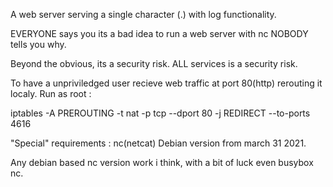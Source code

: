 A web server serving a single character (.) with log functionality.

EVERYONE says you its a bad idea to run a web server with nc NOBODY tells you why.

Beyond the obvious, its a security risk. ALL services is a security risk.

To have a unpriviledged user recieve web traffic at port 80(http) rerouting it localy. Run as root :

iptables -A PREROUTING -t nat -p tcp --dport 80 -j REDIRECT --to-ports 4616

"Special" requirements : nc(netcat) Debian version from march 31 2021.

Any debian based nc version work i think, with a bit of luck even busybox nc.
